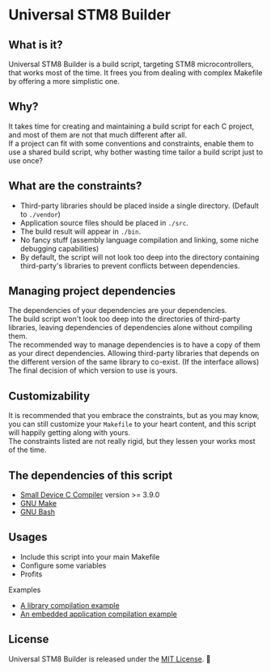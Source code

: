 # Universal STM8 Builder

## What is it?

Universal STM8 Builder is a build script, targeting STM8 microcontrollers, that works most of the time.
It frees you from dealing with complex Makefile by offering a more simplistic one.

## Why?

It takes time for creating and maintaining a build script for each C project,
and most of them are not that much different after all.  
If a project can fit with some conventions and constraints, enable them to use a shared build script,
why bother wasting time tailor a build script just to use once?

## What are the constraints?

- Third-party libraries should be placed inside a single directory. (Default to `./vendor`)
- Application source files should be placed in `./src`.
- The build result will appear in `./bin`.
- No fancy stuff (assembly language compilation and linking, some niche debugging capabilities)
- By default, the script will not look too deep into the directory containing third-party's libraries to prevent conflicts between dependencies.

## Managing project dependencies

The dependencies of your dependencies are your dependencies.  
The build script won't look too deep into the directories of third-party libraries, leaving dependencies of dependencies alone without compiling them.  
The recommended way to manage dependencies is to have a copy of them as your direct dependencies. Allowing third-party libraries that depends on the different version of the same library to co-exist. (If the interface allows) The final decision of which version to use is yours.

## Customizability

It is recommended that you embrace the constraints, but as you may know, you can still customize your `Makefile` to your heart content,
and this script will happily getting along with yours.  
The constraints listed are not really rigid, but they lessen your works most of the time.

## The dependencies of this script

* [Small Device C Compiler](http://sdcc.sourceforge.net/) version >= 3.9.0
* [GNU Make](https://www.gnu.org/software/make/)
* [GNU Bash](https://www.gnu.org/software/bash/)

## Usages

- Include this script into your main Makefile
- Configure some variables
- Profits

Examples
- [A library compilation example](https://github.com/midnight-wonderer/stm8s-tim4-periodic-timer/blob/master/Makefile)
- [An embedded application compilation example](https://github.com/midnight-wonderer/composed-1hz/blob/master/Makefile)

## License

Universal STM8 Builder is released under the [MIT License](LICENSE.md). :tada:

